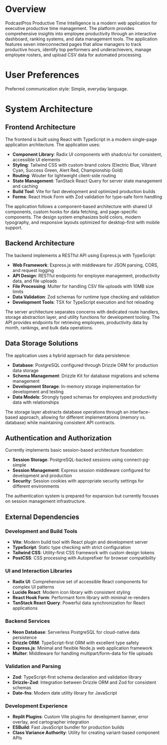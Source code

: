 # Overview

PodcastPros Productive Time Intelligence is a modern web application for executive productive time management. The platform provides comprehensive insights into employee productivity through an interactive dashboard, ranking systems, and data management tools. The application features seven interconnected pages that allow managers to track productive hours, identify top performers and underachievers, manage employee rosters, and upload CSV data for automated processing.

# User Preferences

Preferred communication style: Simple, everyday language.

# System Architecture

## Frontend Architecture

The frontend is built using React with TypeScript in a modern single-page application architecture. The application uses:

- **Component Library**: Radix UI components with shadcn/ui for consistent, accessible UI elements
- **Styling**: Tailwind CSS with custom brand colors (Electric Blue, Vibrant Cyan, Success Green, Alert Red, Championship Gold)
- **Routing**: Wouter for lightweight client-side routing
- **State Management**: TanStack React Query for server state management and caching
- **Build Tool**: Vite for fast development and optimized production builds
- **Forms**: React Hook Form with Zod validation for type-safe form handling

The application follows a component-based architecture with shared UI components, custom hooks for data fetching, and page-specific components. The design system emphasizes bold colors, modern typography, and responsive layouts optimized for desktop-first with mobile support.

## Backend Architecture

The backend implements a RESTful API using Express.js with TypeScript:

- **Web Framework**: Express.js with middleware for JSON parsing, CORS, and request logging
- **API Design**: RESTful endpoints for employee management, productivity data, and file uploads
- **File Processing**: Multer for handling CSV file uploads with 10MB size limits
- **Data Validation**: Zod schemas for runtime type checking and validation
- **Development Tools**: TSX for TypeScript execution and hot reloading

The server architecture separates concerns with dedicated route handlers, storage abstraction layer, and utility functions for development tooling. The API provides endpoints for retrieving employees, productivity data by month, rankings, and bulk data operations.

## Data Storage Solutions

The application uses a hybrid approach for data persistence:

- **Database**: PostgreSQL configured through Drizzle ORM for production data storage
- **Schema Management**: Drizzle Kit for database migrations and schema management
- **Development Storage**: In-memory storage implementation for development and testing
- **Data Models**: Strongly typed schemas for employees and productivity data with relationships

The storage layer abstracts database operations through an interface-based approach, allowing for different implementations (memory vs. database) while maintaining consistent API contracts.

## Authentication and Authorization

Currently implements basic session-based architecture foundation:

- **Session Storage**: PostgreSQL-backed sessions using connect-pg-simple
- **Session Management**: Express session middleware configured for development and production
- **Security**: Session cookies with appropriate security settings for different environments

The authentication system is prepared for expansion but currently focuses on session management infrastructure.

## External Dependencies

### Development and Build Tools

- **Vite**: Modern build tool with React plugin and development server
- **TypeScript**: Static type checking with strict configuration
- **Tailwind CSS**: Utility-first CSS framework with custom design tokens
- **PostCSS**: CSS processing with Autoprefixer for browser compatibility

### UI and Interaction Libraries

- **Radix UI**: Comprehensive set of accessible React components for complex UI patterns
- **Lucide React**: Modern icon library with consistent styling
- **React Hook Form**: Performant form library with minimal re-renders
- **TanStack React Query**: Powerful data synchronization for React applications

### Backend Services

- **Neon Database**: Serverless PostgreSQL for cloud-native data persistence
- **Drizzle ORM**: TypeScript-first ORM with excellent type safety
- **Express.js**: Minimal and flexible Node.js web application framework
- **Multer**: Middleware for handling multipart/form-data for file uploads

### Validation and Parsing

- **Zod**: TypeScript-first schema declaration and validation library
- **Drizzle-Zod**: Integration between Drizzle ORM and Zod for consistent schemas
- **Date-fns**: Modern date utility library for JavaScript

### Development Experience

- **Replit Plugins**: Custom Vite plugins for development banner, error overlay, and cartographer integration
- **ESBuild**: Fast JavaScript bundler for production builds
- **Class Variance Authority**: Utility for creating variant-based component APIs